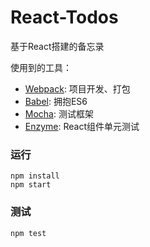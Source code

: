 # React-Todos
基于React搭建的备忘录

使用到的工具：
* [Webpack](https://github.com/webpack/webpack): 项目开发、打包
* [Babel](https://github.com/babel/babel): 拥抱ES6
* [Mocha](https://github.com/mochajs/mocha): 测试框架
* [Enzyme](https://github.com/airbnb/enzyme): React组件单元测试

### 运行
```
npm install
npm start
```

### 测试
```
npm test
```
